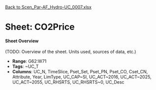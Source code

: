 [Back to Scen_Par-AF_Hydro-UC_0007.xlsx](README.md)

# Sheet: CO2Price

#### Sheet Overview

(TODO: Overview of the sheet. Units used, sources of data, etc.)

- **Range**: G62:W71
- **Tags**: ~UC_T
- **Columns**: UC_N, TimeSlice, Pset_Set, Pset_PN, Pset_CO, Cset_CN, Attribute, Year, LimType, UC_CAP~SI, UC_ACT~2016, UC_ACT~2025, UC_ACT~2055, UC_RHSRTS, UC_RHSRTS~0, UC_Desc

